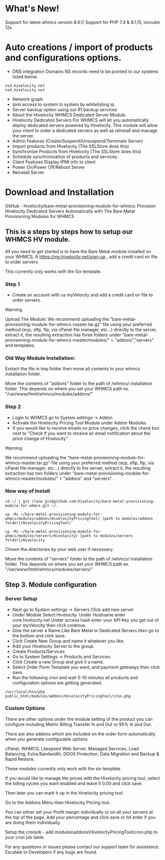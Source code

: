 # What's New!
Support for latest whmcs version 8.6.1/ Support for PHP 7.4 & 8.1.13, ioncube 12x

# Auto creations / import of products and configurations options.

- DNS integration Domains NS records need to be pointed to our systems listed below.
```
ns3.hivelocity.net
ns4.hivelocity.net
```
- Network graph
- Ipmi access to system to system by whitelisting ip.
- Server backup option using our R1 backup services
- About the Hivelocity WHMCS Dedicated Server Module.
- Hivelocity Dedicated Servers For WHMCS will let you automatically deploy dedicated servers powered by Hivelocity. This module will allow your client to order a dedicated servers as well as reinstall and manage the server.
- Admin Features (Create/Suspend/Unsuspend/Terminate Server)
- Import products from Hivelocity (The SSLStore does this)
- Synchronize Products from Hivelocity (The SSLStore does this)
- Schedule synchronization of products and services.
- Client Features Display IPMI info to client
- Power On/Power Off/Reboot Server
- Reinstall Server

# Download and Installation

GitHub - hivelocity/bare-metal-provisioning-module-for-whmcs: Provision Hivelocity Dedicated Servers Automatically with The Bare Metal Provisioning Modules for WHMCS

## This is a steps by steps how to setup our WHMCS HV module.

All you need to get started is to have the Bare Metal module installed on your WHMCS, A https://my.hivelocity.net/sign-up , add a credit card on file to order servers.

This currently only works with the Six template.

### Step 1

- Create an account with us myVelocity and add a credit card on file to order servers.

> [!WARNING]
> Upload The Module: We recommend uploading the "bare-metal-provisioning-module-for-whmcs-master.tar.gz" file using your preferred method (scp, sftp, ftp, via cPanel file manager, etc...) directly to the server, extract it, the resulting extraction has three folders under "bare-metal-provisioning-module-for-whmcs-master/modules/" > "addons","servers" and templates.

### Old Way Module Installation:

Extract the file in tmp folder then move all contents to your whmcs installation folder.

Move the contents of "addons" folder to the path of /whmcs/ installation folder. This depends on where you set your WHMCS path ex. "/var/www/html/whmcs/modules/addons/"

### Step 2

- Login to WHMCS go to System settings -> Addon
- Activate the Hivelocity Pricing Tool Module under Addon Modules
- If you would like to receive emails on price changes, click the check box next to "Check if you want to receive an email notification about the price change of Hivelocity"

> [!WARNING]
> We recommend uploading the "bare-metal-provisioning-module-for-whmcs-master.tar.gz" file using your preferred method (scp, sftp, ftp, via cPanel file manager, etc...) directly to the server, extract it, the resulting extraction has two folders under "bare-metal-provisioning-module-for-whmcs-master/modules/" > "addons" and "servers".

### New way of Install

```
cd ~/ | git clone git@github.com:hivelocity/bare-metal-provisioning-module-for-whmcs.git ~/.

cp -Rs ~/bare-metal-provisioning-module-for-whmcs/modules/addons/HivelocityPricingTool/ [path to modules/addons folder]/HivelocityPricingTool/

cp -Rs ~/bare-metal-provisioning-module-for-whmcs/modules/servers/Hivelocity/ [path to modules/servers folder]/Hivelocity
```

Chown the directories by your web user if necessary.

Move the contents of "servers" folder to the path of /whmcs/ installation folder. This depends on where you set your WHMCS path ex. "/var/www/html/whmcs/modules/servers/"

## Step 3. Module configuration

### Server Setup

- Next go to System settings -> Servers Click add new server
- Under Module Select Hivelocity. Under Hostname enter core.hivelocity.net Under access hash enter your API Key you get out of your myVelocity then click continue.
- Give the server a Name Like Bare Metal or Dedicated Servers then go to the bottom and click save.
- Click Create New Group and name it whatever you like.
- Add your Hivelocity Server to the group.
- Create Products/Services
- Go to System Settings -> Products and Services.
- Click Create a new Group and give it a name.
- Select Order Form Template you want, and payment gateways then click save.
- Run the following cron and wait 5-10 minutes all products and configuration options are getting generated.
```
/usr/local/bin/php public_html/modules/addons/HivelocityPricingTool/cron.php
```

### Custom Options

There are other options under the module setting of the product you can configure including Metric Billing Transfer In and Out or 95% In and Out.

There are also addons which are included on the order form automatically when you generate configurable options.

cPanel, WHMCS, Litespeed Web Server, Managed Services, Load Balancing, Extra Bandwidth, DDOS Protection, Data Migration and Backup & Rapid Restore.

These modules currently only work with the six template.

If you would like to manage the prices with the Hivelocity pricing tool, select the billing cycles you want enabled and leave it 0.00 and click save.

Then later you can mark it up in the Hivelocity pricing tool.

Go to the Addons Menu then Hivelocity Pricing tool.

You can either set your Profit margin individually or on all your servers at the top of the page. Add your percentage and click save or hit enter if you are doing them individually.

Setup the cronjob - add modules\addons\HivelocityPricingTool\cron.php to your cron job table.

For any questions or issues please contact our support team for assistance. Escalate to Developers if any bugs are found.
